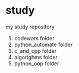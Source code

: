 # study
my study repository

1. codewars folder
2. python_automate folder
3. c_and_cpp folder
4. algorighms folder
4. python_oop folder